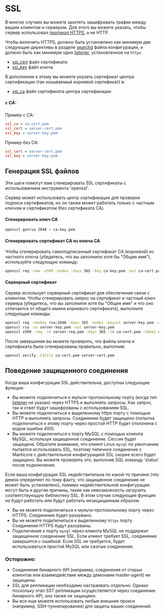 # SSL

В многих случаях вы можете захотеть зашифровать трафик между вашим клиентом и сервером. Для этого вы можете указать, чтобы сервер использовал [протокол HTTPS](../Server_settings/Searchd.md#listen), а не HTTP.

<!-- example CA 1 -->

Чтобы включить HTTPS, должно быть установлено как минимум две следующие директивы в разделе [searchd](../Server_settings/Searchd.md) файла конфигурации, и должно быть как минимум одно [listener](../Server_settings/Searchd.md#listen), установленное на `https`

* [ssl_cert](../Server_settings/Searchd.md#ssl_cert) файл сертификата
* [ssl_key](../Server_settings/Searchd.md#ssl_key) файл ключа

В дополнение к этому вы можете указать сертификат центра сертификации (так называемый корневой сертификат) в:

* [ssl_ca](../Server_settings/Searchd.md#ssl_ca) файл сертификата центра сертификации


<!-- intro -->
##### с CA:

<!-- request with CA -->
Пример с CA:

```ini
ssl_ca = ca-cert.pem
ssl_cert = server-cert.pem
ssl_key = server-key.pem
```

<!-- request without CA -->
Пример без CA:

```ini
ssl_cert = server-cert.pem
ssl_key = server-key.pem
```
<!-- end -->

## Генерация SSL файлов

Эти шаги помогут вам сгенерировать SSL сертификаты с использованием инструмента 'openssl'.

Сервер может использовать центр сертификации для проверки подписи сертификатов, но он также может работать только с частным ключом и сертификатом (без сертификата CA).

#### Сгенерировать ключ CA

```bash
openssl genrsa 2048 > ca-key.pem
```

#### Сгенерировать сертификат CA из ключа CA

Чтобы сгенерировать самоподписанный сертификат CA (корневой) из частного ключа (убедитесь, что вы заполнили хотя бы "Общее имя"), используйте следующую команду:

```bash
openssl req -new -x509 -nodes -days 365 -key ca-key.pem -out ca-cert.pem
```

#### Серверный сертификат

Сервер использует серверный сертификат для обеспечения связи с клиентом. Чтобы сгенерировать запрос на сертификат и частный ключ сервера (убедитесь, что вы заполнили хотя бы "Общее имя" и что оно отличается от общего имени корневого сертификата), выполните следующие команды:

```bash
openssl req -newkey rsa:2048 -days 365 -nodes -keyout server-key.pem -out server-req.pem
openssl rsa -in server-key.pem -out server-key.pem
openssl x509 -req -in server-req.pem -days 365 -CA ca-cert.pem -CAkey ca-key.pem -set_serial 01 -out server-cert.pem
```

После завершения вы можете проверить, что файлы ключа и сертификата были сгенерированы правильно, выполнив:

```bash
openssl verify -CAfile ca-cert.pem server-cert.pem
```

## Поведение защищенного соединения

Когда ваша конфигурация SSL действительна, доступны следующие функции:

 * Вы можете подключиться к мульти-протокольному порту (когда тип [listener](../Server_settings/Searchd.md#listen) не указан) через HTTPS и выполнять запросы. Как запрос, так и ответ будут зашифрованы с использованием SSL.
 * Вы можете подключиться к выделенному https порту с помощью HTTP и выполнять запросы. Соединение будет защищено (попытка подключиться к этому порту через простой HTTP будет отклонена с кодом ошибки 400).
 * Вы можете подключиться к порту MySQL с помощью клиента MySQL, используя защищенное соединение. Сессия будет защищена. Обратите внимание, что клиент Linux `mysql` по умолчанию пытается использовать SSL, поэтому типичное соединение с Manticore с действительной конфигурацией SSL скорее всего будет защищено. Вы можете проверить это, выполнив SQL команду 'status' после подключения.

Если ваша конфигурация SSL недействительна по какой-то причине (что демон определяет по тому факту, что защищенное соединение не может быть установлено), помимо недействительной конфигурации могут быть и другие причины, такие как невозможность загрузить соответствующую библиотеку SSL. В этом случае следующие функции не будут работать или будут работать незащищенным образом:

* Вы не можете подключиться к мульти-протокольному порту через HTTPS. Соединение будет разорвано.
* Вы не можете подключиться к выделенному `https` порту. Соединения HTTPS будут разорваны.
* Подключение к порту `mysql` через клиента MySQL не поддержит защищенное соединение SSL. Если клиент требует SSL, соединение завершится с ошибкой. Если SSL не требуется, будет использоваться простой MySQL или сжатые соединения.

### Осторожно:

* Соединения бинарного API (например, соединения от старых клиентов или взаимодействие между демонами master-agent) не защищены.
* SSL для репликации необходимо настраивать отдельно. Однако поскольку этап SST репликации осуществляется через соединение бинарного API, оно также не защищено.
* Вы все еще можете использовать любые внешние прокси (например, SSH-туннелирование) для защиты ваших соединений.
<!-- proofread -->
